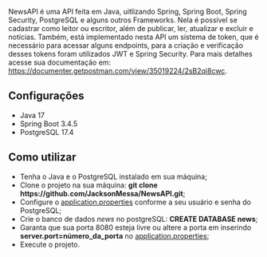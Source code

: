 NewsAPI é uma API feita em Java, uitlizando Spring, Spring Boot, Spring Security, PostgreSQL e alguns outros Frameworks.
Nela é possível se cadastrar como leitor ou escritor, além de publicar, ler, atualizar e excluir e notícias. Também, está implementado nesta API um sistema de token, que é necessário para acessar alguns endpoints, para a criação e verificação desses tokens foram utilizados JWT e Spring Security.
Para mais detalhes acesse sua documentação em: https://documenter.getpostman.com/view/35019224/2sB2qi8cwc.

<h2>Configurações</h2>
<ul>
  <li>Java 17</li>
  <li>Spring Boot 3.4.5</li>
  <li>PostgreSQL 17.4</li>
</ul>

<h2>Como utilizar</h2>
<ul>
  <li>Tenha o Java e o PostgreSQL instalado em sua máquina;</li>
  <li>Clone o projeto na sua máquina: <strong>git clone https://github.com/JacksonMessa/NewsAPI.git</strong>;</li>
  <li>Configure o <a href="https://github.com/JacksonMessa/NewsAPI/blob/master/NewsAPI/src/main/resources/application.properties">application.properties</a> conforme a seu usuário e senha do PostgreSQL;</li>
  <li>Crie o banco de dados <i>news</i> no postgreSQL: <strong>CREATE DATABASE news</strong>;</li>
  <li>Garanta que sua porta 8080 esteja livre ou altere a porta em inserindo <strong>server.port=número_da_porta</strong> no <a href="https://github.com/JacksonMessa/NewsAPI/blob/master/NewsAPI/src/main/resources/application.properties">application.properties</a>;</li>
  <li>Execute o projeto.</li>
</ul>


